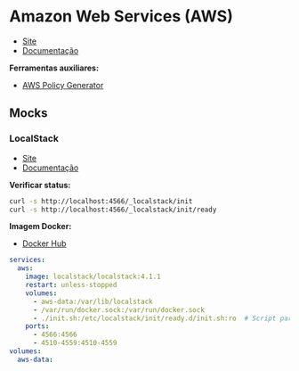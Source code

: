 # Amazon Web Services (AWS)

<div class="page-toc">

<!-- toc -->

</div>

- [Site](https://aws.amazon.com/pt/)
- [Documentação](https://docs.aws.amazon.com/)

**Ferramentas auxiliares:**

- [AWS Policy Generator](https://awspolicygen.s3.us-east-1.amazonaws.com/policygen.html)

## Mocks

### LocalStack

- [Site](https://www.localstack.cloud/)
- [Documentação](https://docs.localstack.cloud/)

**Verificar status:**

```sh
curl -s http://localhost:4566/_localstack/init
curl -s http://localhost:4566/_localstack/init/ready
```

**Imagem Docker:**

- [Docker Hub](https://hub.docker.com/r/localstack/localstack)

```yaml
services:
  aws:
    image: localstack/localstack:4.1.1
    restart: unless-stopped
    volumes:
      - aws-data:/var/lib/localstack
      - /var/run/docker.sock:/var/run/docker.sock
      - ./init.sh:/etc/localstack/init/ready.d/init.sh:ro  # Script para criar recursos
    ports:
      - 4566:4566
      - 4510-4559:4510-4559
volumes:
  aws-data:
```
